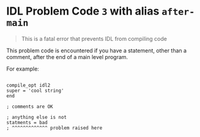 # IDL Problem Code `3` with alias `after-main`

> This is a fatal error that prevents IDL from compiling code

This problem code is encountered if you have a statement, other than a comment, after the end of a main level program.

For example:

```idl

compile_opt idl2
super = 'cool string'
end

; comments are OK

; anything else is not
statments = bad
; ^^^^^^^^^^^^^ problem raised here

```
